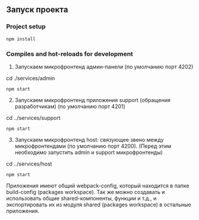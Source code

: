 ## Запуск проекта

### Project setup

```
npm install
```

### Compiles and hot-reloads for development

1. Запускаем микрофронтенд админ-панели (по умолчанию порт 4202)

cd ./services/admin

```
npm start
```

2. Запускаем микрофронтенд приложения support (обращения разработчикам) (по умолчанию порт 4201)

cd ../services/support

```
npm start
```

3. Запускаем микрофронтенд host: связующее звено между микрофронтендами (по умолчанию порт 4200).
   (Перед этим необходимо запустить admin и support микрофронтенды)

cd ../services/host

```
npm start
```

Приложения имеют общий webpack-config, который находится в папке build-config (packages workspace). Так же можно создавать и использовать общие shared-компоненты, функции и т.д., и экспортировать их из модуля shared (packages workspace) в остальные приложения.
